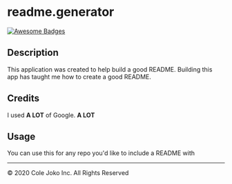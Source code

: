 # readme.generator
[![Awesome Badges](https://img.shields.io/badge/badges-awesome-green.svg)](https://github.com/Naereen/badges)
## Description
This application was created to help build a good README. Building this app has taught me how to create a good README.

## Credits
I used **A LOT** of Google. **A LOT**

## Usage
You can use this for any repo you'd like to include a README with

---
© 2020 Cole Joko Inc. All Rights Reserved